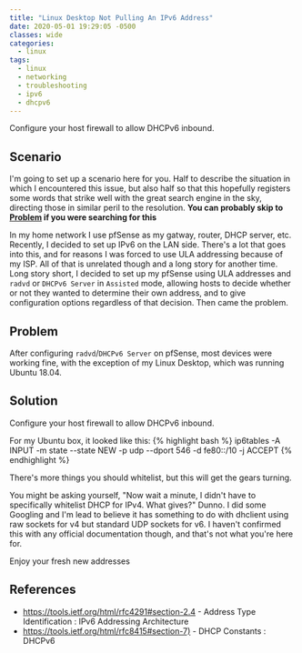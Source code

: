 ```yaml
---
title: "Linux Desktop Not Pulling An IPv6 Address"
date: 2020-05-01 19:29:05 -0500
classes: wide
categories:
  - linux
tags:
  - linux
  - networking
  - troubleshooting
  - ipv6
  - dhcpv6
---
```


Configure your host firewall to allow DHCPv6 inbound.

## Scenario

I'm going to set up a scenario here for you. Half to describe the situation in which I encountered this issue, but also half so that this hopefully registers some words that strike well with the great search engine in the sky, directing those in similar peril to the resolution. **You can probably skip to [Problem](#problem) if you were searching for this**

In my home network I use pfSense as my gatway, router, DHCP server, etc. Recently, I decided to set up IPv6 on the LAN side. There's a lot that goes into this, and for reasons I was forced to use ULA addressing because of my ISP. All of that is unrelated though and a long story for another time. Long story short, I decided to set up my pfSense using ULA addresses and `radvd` or `DHCPv6 Server` in `Assisted` mode, allowing hosts to decide whether or not they wanted to determine their own address, and to give configuration options regardless of that decision. Then came the problem.

## Problem

After configuring `radvd`/`DHCPv6 Server` on pfSense, most devices were working fine, with the exception of my Linux Desktop, which was running Ubuntu 18.04.

## Solution

Configure your host firewall to allow DHCPv6 inbound.

For my Ubuntu box, it looked like this:
{% highlight bash %}
ip6tables -A INPUT -m state --state NEW -p udp --dport 546 -d fe80::/10 -j ACCEPT
{% endhighlight %}

There's more things you should whitelist, but this will get the gears turning.

You might be asking yourself, "Now wait a minute, I didn't have to specifically whitelist DHCP for IPv4. What gives?"
Dunno.
I did some Googling and I'm lead to believe it has something to do with dhclient using raw sockets for v4 but standard UDP sockets for v6.
I haven't confirmed this with any official documentation though, and that's not what you're here for.

Enjoy your fresh new addresses

## References

- <https://tools.ietf.org/html/rfc4291#section-2.4> - Address Type Identification : IPv6 Addressing Architecture
- <https://tools.ietf.org/html/rfc8415#section-7)> - DHCP Constants : DHCPv6